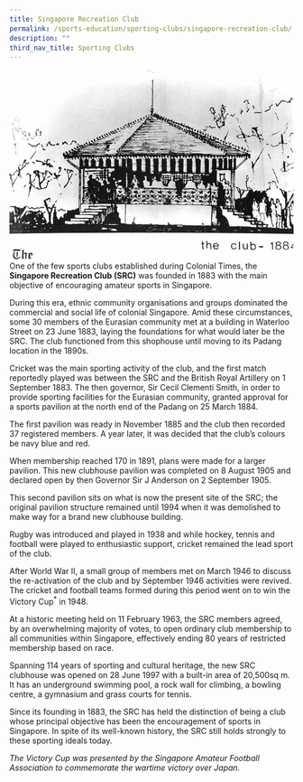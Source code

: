 ```yaml
---
title: Singapore Recreation Club
permalink: /sports-education/sporting-clubs/singapore-recreation-club/
description: ""
third_nav_title: Sporting Clubs
---
```

![Singpore_Recreation_Club](/images/Sport%20Education/Sporting%20Clubs/Singpore_Recreation_CLub.jpg)
One of the few sports clubs established during Colonial Times, the **Singapore Recreation Club (SRC)** was founded in 1883 with the main objective of encouraging amateur sports in Singapore.
  
During this era, ethnic community organisations and groups dominated the commercial and social life of colonial Singapore. Amid these circumstances, some 30 members of the Eurasian community met at a building in Waterloo Street on 23 June 1883, laying the foundations for what would later be the SRC. The club functioned from this shophouse until moving to its Padang location in the 1890s.
  
Cricket was the main sporting activity of the club, and the first match reportedly played was between the SRC and the British Royal Artillery on 1 September 1883. The then governor, Sir Cecil Clementi Smith, in order to provide sporting facilities for the Eurasian community, granted approval for a sports pavilion at the north end of the Padang on 25 March 1884.
  
The first pavilion was ready in November 1885 and the club then recorded 37 registered members. A year later, it was decided that the club’s colours be navy blue and red. 

When membership reached 170 in 1891, plans were made for a larger pavilion. This new clubhouse pavilion was completed on 8 August 1905 and declared open by then Governor Sir J Anderson on 2 September 1905.
  
This second pavilion sits on what is now the present site of the SRC; the original pavilion structure remained until 1994 when it was demolished to make way for a brand new clubhouse building.
  
Rugby was introduced and played in 1938 and while hockey, tennis and football were played to enthusiastic support, cricket remained the lead sport of the club.  
  
After World War II, a small group of members met on March 1946 to discuss the re-activation of the club and by September 1946 activities were revived. The cricket and football teams formed during this period went on to win the Victory Cup<sup>*</sup> in 1948.
  
At a historic meeting held on 11 February 1963, the SRC members agreed, by an overwhelming majority of votes, to open ordinary club membership to all communities within Singapore, effectively ending 80 years of restricted membership based on race.
  
Spanning 114 years of sporting and cultural heritage, the new SRC clubhouse was opened on 28 June 1997 with a built-in area of 20,500sq m. It has an underground swimming pool, a rock wall for climbing, a bowling centre, a gymnasium and grass courts for tennis.
  
Since its founding in 1883, the SRC has held the distinction of being a club whose principal objective has been the encouragement of sports in Singapore. In spite of its well-known history, the SRC still holds strongly to these sporting ideals today.

*The Victory Cup was presented by the Singapore Amateur Football Association to commemorate the wartime victory over Japan.*